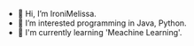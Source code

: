 - 👋 Hi, I’m IroniMelissa.
- 👀 I’m interested programming in Java, Python.
- 🌱 I'm currently learning 'Meachine Learning'.



<!---
IroniMelissa/IroniMelissa is a ✨ special ✨ repository because its `README.md` (this file) appears on your GitHub profile.
You can click the Preview link to take a look at your changes.
--->
